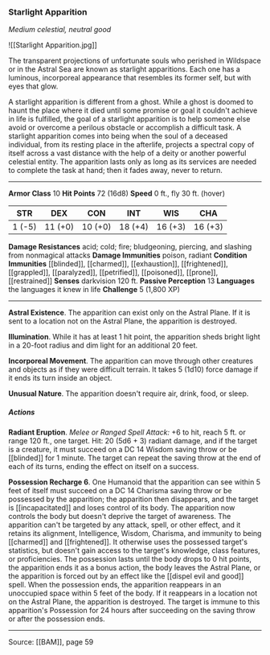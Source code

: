 ### Starlight Apparition
_Medium celestial, neutral good_

![[Starlight Apparition.jpg]]

The transparent projections of unfortunate souls who perished in Wildspace or in the Astral Sea are known as starlight apparitions. Each one has a luminous, incorporeal appearance that resembles its former self, but with eyes that glow.

A starlight apparition is different from a ghost. While a ghost is doomed to haunt the place where it died until some promise or goal it couldn't achieve in life is fulfilled, the goal of a starlight apparition is to help someone else avoid or overcome a perilous obstacle or accomplish a difficult task. A starlight apparition comes into being when the soul of a deceased individual, from its resting place in the afterlife, projects a spectral copy of itself across a vast distance with the help of a deity or another powerful celestial entity. The apparition lasts only as long as its services are needed to complete the task at hand; then it fades away, never to return.




---

**Armor Class** 10
**Hit Points** 72 (16d8)
**Speed** 0 ft., fly 30 ft. (hover)

| STR     | DEX     | CON     | INT     | WIS     | CHA     |
|---------|---------|---------|---------|---------|---------|
| 1 (-5) | 11 (+0) | 10 (+0) | 18 (+4) | 16 (+3) | 16 (+3) |

**Damage Resistances** acid; cold; fire; bludgeoning, piercing, and slashing from nonmagical attacks
**Damage Immunities** poison, radiant
**Condition Immunities** [[blinded]], [[charmed]], [[exhaustion]], [[frightened]], [[grappled]], [[paralyzed]], [[petrified]], [[poisoned]], [[prone]], [[restrained]]
**Senses** darkvision 120 ft.
**Passive Perception** 13
**Languages** the languages it knew in life
**Challenge** 5 (1,800 XP)

---

**Astral Existence**. The apparition can exist only on the Astral Plane. If it is sent to a location not on the Astral Plane, the apparition is destroyed.

**Illumination**. While it has at least 1 hit point, the apparition sheds bright light in a 20-foot radius and dim light for an additional 20 feet.

**Incorporeal Movement**. The apparition can move through other creatures and objects as if they were difficult terrain. It takes 5 (1d10) force damage if it ends its turn inside an object.

**Unusual Nature**. The apparition doesn't require air, drink, food, or sleep.

##### Actions
**Radiant Eruption**. _Melee or Ranged Spell Attack:_ +6 to hit, reach 5 ft. or range 120 ft., one target. Hit: 20 (5d6 + 3) radiant damage, and if the target is a creature, it must succeed on a DC 14 Wisdom saving throw or be [[blinded]] for 1 minute. The target can repeat the saving throw at the end of each of its turns, ending the effect on itself on a success.

**Possession Recharge 6**. One Humanoid that the apparition can see within 5 feet of itself must succeed on a DC 14 Charisma saving throw or be possessed by the apparition; the apparition then disappears, and the target is [[incapacitated]] and loses control of its body. The apparition now controls the body but doesn't deprive the target of awareness. The apparition can't be targeted by any attack, spell, or other effect, and it retains its alignment, Intelligence, Wisdom, Charisma, and immunity to being [[charmed]] and [[frightened]]. It otherwise uses the possessed target's statistics, but doesn't gain access to the target's knowledge, class features, or proficiencies. The possession lasts until the body drops to 0 hit points, the apparition ends it as a bonus action, the body leaves the Astral Plane, or the apparition is forced out by an effect like the [[dispel evil and good]] spell. When the possession ends, the apparition reappears in an unoccupied space within 5 feet of the body. If it reappears in a location not on the Astral Plane, the apparition is destroyed. The target is immune to this apparition's Possession for 24 hours after succeeding on the saving throw or after the possession ends.


---

Source: [[BAM]], page 59